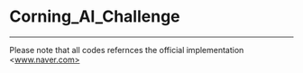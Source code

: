 # Corning_AI_Challenge
---
Please note that all codes refernces the official implementation <www.naver.com>
